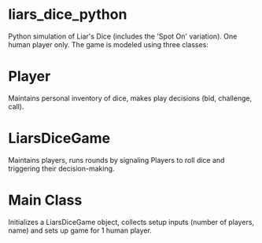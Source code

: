 # liars_dice_python
Python simulation of Liar's Dice (includes the 'Spot On' variation). One human player only.
The game is modeled using three classes:

# Player
Maintains personal inventory of dice, makes play decisions (bid, challenge, call).

# LiarsDiceGame
Maintains players, runs rounds by signaling Players to roll dice and triggering their decision-making.

# Main Class
Initializes a LiarsDiceGame object, collects setup inputs (number of players, name) and sets up game for 1 human player.